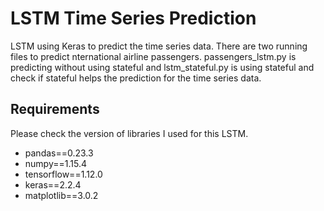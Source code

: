 # LSTM Time Series Prediction
LSTM using Keras to predict the time series data. There are two running files to predict nternational airline passengers. passengers_lstm.py is predicting without using stateful and lstm_stateful.py is using stateful and check if stateful helps the prediction for the time series data.

## Requirements
Please check the version of libraries I used for this LSTM.

- pandas==0.23.3
- numpy==1.15.4
- tensorflow==1.12.0
- keras==2.2.4
- matplotlib==3.0.2
